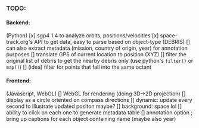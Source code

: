 ### TODO:
#### Backend:
(Python)
[x] sgp4 1.4 to analyze orbits, positions/velocities
[x] space-track.org's API to get data, easy to parse based on object-type (DEBRIS)
[] can also extract metadata (mission, country of origin, year) for annotation purposes
[] translate GPS of current location to position (XYZ)
[] filter the original list of debris to get the nearby debris only (use python's `filter()` or `map()`)
[] (idea) filter for points that fall into the same octant

#### Frontend:
(Javascript, WebGL)
[] WebGL for rendering (doing 3D->2D projection)
[] display as a circle oriented on compass directions
[] dynamic: update every second to illustrate updated positon maybe?
[] background: space lol
[] ability to click on each one to generate metadata table
[] annotation option ; bring up captions for each object containing name (maybe also year)

